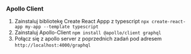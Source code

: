 ### Apollo Client ###

1. Zainstaluj bibliotekę Create React Appp z typescript ```npx create-react-app my-app --template typescript```
2. Zainstaluj Apollo-Client ```npm install @apollo/client graphql```
3. Połącz się z apollo server z poprzednich zadań pod adresem `http://localhost:4000/graphql`